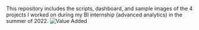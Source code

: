 This repository includes the scripts, dashboard, and sample images of the 4 projects I worked on during my BI internship (advanced analytics) in the summer of 2022.
![Value Added](Dashboard_ValueAdded2.jpg)
